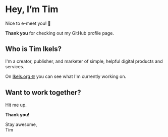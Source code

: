 # Hey, I’m Tim

Nice to e-meet you! 👋

**Thank you** for checking out my GitHub profile page.

## Who is Tim Ikels?

I'm a creator, publisher, and marketer of simple, helpful digital products and services.

On [Ikels.org 🌐](https://ikels.org) you can see what I'm currently working on.

## Want to work together?

Hit me up.

**Thank you!**

Stay awesome,  
Tim
